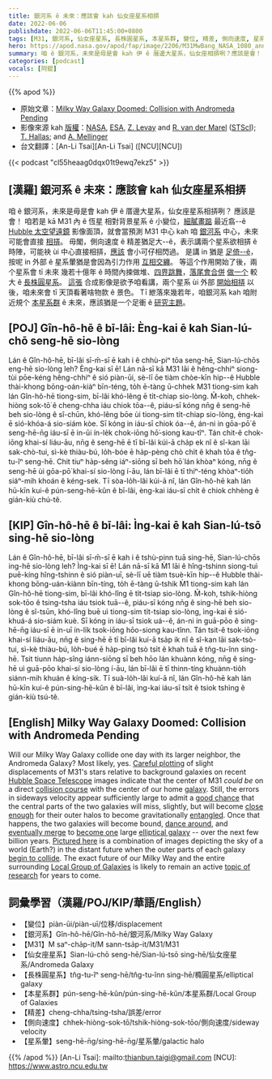 ```yaml
---
title: 銀河系 ê 未來：應該會 kah 仙女座星系相挵
date: 2022-06-06
publishdate: 2022-06-06T11:45:00+0800
tags: [M31, 銀河系, 仙女座星系, 長株圓星系, 本星系群, 變位, 精差, 側向速度, 星系暈]
hero: https://apod.nasa.gov/apod/fap/image/2206/M31MwBang_NASA_1080_ann.jpg
summary: 咱 ê 銀河系，未來是毋是會 kah 伊 ê 厝邊大星系，仙女座相挵咧？應該是會！
categories: [podcast]
vocals: [阿錕]
---
```


{{% apod %}}

- 原始文章：[Milky Way Galaxy Doomed: Collision with Andromeda Pending](https://apod.nasa.gov/apod/ap220606.html)
- 影像來源 kah [版權][copyright]：[NASA](https://www.nasa.gov/), [ESA](https://esahubble.org/), [Z. Levay](https://hubblesite.org/contents/media/images/2018/41/4226-Image.html) and [R. van der Marel](https://www.stsci.edu/~marel/) ([STScI](https://www.stsci.edu/)); [T. Hallas](http://mstecker.com/pages/apphallas_t.htm); and [A. Mellinger](http://people.se.cmich.edu/melli1a/astronomy.html)
- 台文翻譯：[An-Li Tsai][An-Li Tsai] ([NCU][NCU])

{{< podcast "cl55heaag0dqx01t9ewq7ekz5" >}}

## [漢羅] 銀河系 ê 未來：應該會 kah 仙女座星系相挵
咱 ê 銀河系，未來是毋是會 kah 伊 ê 厝邊大星系，仙女座星系相挵咧？
應該是會！
咱若是 kā M31 內 ê 恆星 相對背景星系 ê 小變位，[細膩畫踮][Careful plotting] 最近翕--ê [Hubble 太空望遠鏡][Hubble Space Telescope] 影像面頂，就會當預測 M31 中心 kah 咱 [銀河系][galaxy] 中心，未來可能會直接 [相挵][collision course]。
毋閣，側向速度 ê 精差猶足大--ê，表示講兩个星系欲相挵 ê 時陣，可能袂 ùi 中心直接相挵，[應該][good chance] 會小可仔相閃過。
是講 in 猶是 [足倚--ê][close enough t]，按呢 in 外部 ê 星系暈猶是會因為引力作用 [互相交纏][entangled]。
等這个作用開始了後，兩个星系會 tī 未來 幾若十億年 ê 時間內捒做堆、[四界跳舞][dance around]，[落尾會合併][eventually merge] [做一个][become one] 較大 ê [長株圓星系][elliptical galaxy]。
[這張][Pictured here] 合成影像是欲予咱看講，兩个星系 ùi 外部 [開始相挵][begin to collide] 以後，咱未來會 tī 天頂看著啥物款 ê 景色。
Tī 紲落來幾若年，咱銀河系 kah 咱附近規个 [本星系群][Local Group of Galaxies] ê 未來，應該猶是一个足衝 ê [研究主題][topic of research]。

## [POJ] Gîn-hô-hē ê bī-lâi: Èng-kai ē kah Sian-lú-chō seng-hē sio-lòng
Lán ê Gîn-hô-hē, bī-lâi sī-m̄-sī ē kah i ê chhù-piⁿ tōa seng-hē, Sian-lú-chōs eng-hē sio-lòng leh?
Èng-kai sī ē!
Lán nā-sī kā M31 lāi ê hêng-chhiⁿ siong-tùi pōe-kéng hêng-chhiⁿ ê sió piàn-ūi, sè-lī ōe tiàm chòe-kīn hip--ê Hubble thài-khong bōng-oán-kiàⁿ bīn-téng, to̍h ē-tàng ū-chhek M31 tiong-sim kah lán Gîn-hô-hē tiong-sim, bī-lâi khó-lêng ē ti̍t-chiap sio-lòng.
M̄-koh, chhek-hiòng sok-tō͘ ê cheng-chha iáu chiok tōa--ê, piáu-sī kóng nn̄g ê seng-hē beh sio-lòng ê sî-chūn, khó-lêng bōe ùi tiong-sim ti̍t-chiap sio-lòng, èng-kai ē sió-khóa-á sio-siám kòe.
Sī kóng in iáu-sī chiok óa--ê, án-ni in gōa-pō͘ ê seng-hē-n̄g iáu-sī ē in-ūi ín-le̍k chok-iōng hō͘-siong kau-tîⁿ.
Tán chit-ê chok-iōng khai-sí liáu-āu, nn̄g ê seng-hē ē tī bī-lâi kúi-ā cha̍p ek nî ê sî-kan lāi sak-chò-tui, sì-kè thiàu-bú, lo̍h-bóe ē ha̍p-pèng chò chi̍t ê khah tōa ê tn̂g-tu-îⁿ seng-hē.
Chit tiuⁿ ha̍p-sêng iáⁿ-siōng sī beh hō͘ lán khòaⁿ kóng, nn̄g ê seng-hē ùi gōa-pō͘ khai-sí sio-lòng í-āu, lán bī-lâi ē tī thiⁿ-téng khòaⁿ-tio̍h siáⁿ-mih khoán ê kéng-sek.
Tī sòa-lo̍h-lâi kúi-ā nî, lán Gîn-hô-hē kah lán hū-kīn kui-ê pún-seng-hē-kûn ê bī-lâi, èng-kai iáu-sī chi̍t ê chiok chhèng ê gián-kiù chú-tê.


## [KIP] Gîn-hô-hē ê bī-lâi: Ìng-kai ē kah Sian-lú-tsō sing-hē sio-lòng
Lán ê Gîn-hô-hē, bī-lâi sī-m̄-sī ē kah i ê tshù-pinn tuā sing-hē, Sian-lú-chōs ing-hē sio-lòng leh?
Ìng-kai sī ē!
Lán nā-sī kā M̀1 lāi ê hîng-tshinn siong-tuì puē-kíng hîng-tshinn ê sió piàn-uī, sè-lī uē tiàm tsuè-kīn hip--ê Hubble thài-khong bōng-uán-kiànn bīn-tíng, to̍h ē-tàng ū-tshik M̀1 tiong-sim kah lán Gîn-hô-hē tiong-sim, bī-lâi khó-lîng ē ti̍t-tsiap sio-lòng.
M̄-koh, tshik-hiòng sok-tōo ê tsing-tsha iáu tsiok tuā--ê, piáu-sī kóng nn̄g ê sing-hē beh sio-lòng ê sî-tsūn, khó-lîng buē uì tiong-sim ti̍t-tsiap sio-lòng, ìng-kai ē sió-khuá-á sio-siám kuè.
Sī kóng in iáu-sī tsiok uá--ê, án-ni in guā-pōo ê sing-hē-n̄g iáu-sī ē in-uī ín-li̍k tsok-iōng hōo-siong kau-tînn.
Tán tsit-ê tsok-iōng khai-sí liáu-āu, nn̄g ê sing-hē ē tī bī-lâi kuí-ā tsa̍p ik nî ê sî-kan lāi sak-tsò-tui, sì-kè thiàu-bú, lo̍h-bué ē ha̍p-pìng tsò tsi̍t ê khah tuā ê tn̂g-tu-înn sing-hē.
Tsit tiunn ha̍p-sîng iánn-siōng sī beh hōo lán khuànn kóng, nn̄g ê sing-hē uì guā-pōo khai-sí sio-lòng í-āu, lán bī-lâi ē tī thinn-tíng khuànn-tio̍h siánn-mih khuán ê kíng-sik.
Tī suà-lo̍h-lâi kuí-ā nî, lán Gîn-hô-hē kah lán hū-kīn kui-ê pún-sing-hē-kûn ê bī-lâi, ìng-kai iáu-sī tsi̍t ê tsiok tshìng ê gián-kiù tsú-tê.

## [English] Milky Way Galaxy Doomed: Collision with Andromeda Pending
Will our Milky Way Galaxy collide one day with its larger neighbor, the Andromeda Galaxy?
Most likely, yes.
[Careful plotting][Careful plotting] of slight displacements of M31's stars relative to background galaxies on recent [Hubble Space Telescope][Hubble Space Telescope] images indicate that the center of M31 _could be_ on a direct [collision course][collision course] with the center of our home [galaxy][galaxy].
Still, the errors in sideways velocity appear sufficiently large to admit a [good chance][good chance] that the central parts of the two galaxies will miss, slightly, but will become [close enough][close enough e] for their outer halos to become gravitationally [entangled][entangled].
Once that happens, the two galaxies will become bound, [dance around][dance around], and [eventually merge][eventually merge] to [become one][become one] large [elliptical galaxy][elliptical galaxy] -- over the next few billion years.
[Pictured here][Pictured here] is a combination of images depicting the sky of a world (Earth?) in the distant future when the outer parts of each galaxy [begin to collide][begin to collide].
The exact future of our Milky Way and the entire surrounding [Local Group of Galaxies][Local Group of Galaxies] is likely to remain an active [topic of research][topic of research] for years to come.

## 詞彙學習（漢羅/POJ/KIP/華語/English）
- 【變位】piàn-ūi/piàn-uī/位移/displacement
- 【銀河系】Gîn-hô-hē/Gîn-hô-hē/銀河系/Milky Way Galaxy
- 【M31】M saⁿ-cha̍p-it/M sann-tsa̍p-it/M31/M31
- 【仙女座星系】Sian-lú-chō seng-hē/Sian-lú-tsō sing-hē/仙女座星系/Andromeda Galaxy
- 【長株圓星系】tn̂g-tu-îⁿ seng-hē/tn̂g-tu-înn sing-hē/橢圓星系/elliptical galaxy
- 【本星系群】pún-seng-hē-kûn/pún-sing-hē-kûn/本星系群/Local Group of Galaxies
- 【精差】cheng-chha/tsing-tsha/誤差/error
- 【側向速度】chhek-hiòng-sok-tō͘/tshik-hiòng-sok-tōo/側向速度/sideway velocity
- 【星系暈】seng-hē-n̄g/sing-hē-n̄g/星系暈/galactic halo


{{% /apod %}}
[An-Li Tsai]: mailto:thianbun.taigi@gmail.com
[NCU]: https://www.astro.ncu.edu.tw

[copyright]: https://apod.nasa.gov/apod/fap/lib/about_apod.html#srapply

[Careful plotting]:https://ui.adsabs.harvard.edu/abs/2012ApJ...753....7S/abstract
[Hubble Space Telescope]:https://apod.nasa.gov/apod/ap090525.html
[collision course]:http://science.nasa.gov/science-news/science-at-nasa/2012/31may_andromeda/
[galaxy]:https://spaceplace.nasa.gov/galaxy/en/
[good chance]:https://ui.adsabs.harvard.edu/abs/2012ApJ...753....8V/abstract
[close enough e]:https://apod.nasa.gov/apod/ap211004.html
[close enough t]:https://apod.tw/daily/20211004/
[entangled]:http://4.bp.blogspot.com/_2fy2gotuh00/SgRcixI-rwI/AAAAAAAABcI/52z1tYRX5dg/s400/cats+entangled.jpg
[dance around]:https://youtu.be/fMNlt2FnHDg
[eventually merge]:http://adsabs.harvard.edu/abs/2012arXiv1205.6865V
[become one]:https://www.nasa.gov/sites/default/files/thumbnails/image/654291main_p1220bk.jpg
[elliptical galaxy]:https://en.wikipedia.org/wiki/Elliptical_galaxy
[Pictured here]:https://www.nasa.gov/mission_pages/hubble/science/milky-way-collide.html
[begin to collide]:https://ui.adsabs.harvard.edu/abs/2008MNRAS.386..461C/abstract
[Local Group of Galaxies]:https://en.wikipedia.org/wiki/Local_group_of_galaxies
[topic of research]:https://arxiv.org/abs/1908.07278
